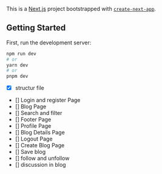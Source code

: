 This is a [Next.js](https://nextjs.org/) project bootstrapped with [`create-next-app`](https://github.com/vercel/next.js/tree/canary/packages/create-next-app).

## Getting Started

First, run the development server:

```bash
npm run dev
# or
yarn dev
# or
pnpm dev
```

- [x] structur file
- [] Login and register Page
- [] Blog Page
- [] Search and filter
- [] Footer Page
- [] Profile Page
- [] Blog Details Page
- [] Logout Page
- [] Create Blog Page
- [] Save blog
- [] follow and unfollow
- [] discussion in blog
 